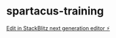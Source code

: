 # spartacus-training

[Edit in StackBlitz next generation editor ⚡️](https://stackblitz.com/~/github.com/krish07/spartacus-training)